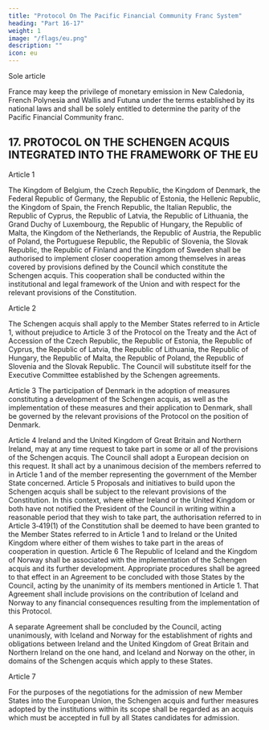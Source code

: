 ```yaml
---
title: "Protocol On The Pacific Financial Community Franc System"
heading: "Part 16-17"
weight: 1
image: "/flags/eu.png"
description: ""
icon: eu
---
```



<!-- THE HIGH CONTRACTING PARTIES,
DESIRING to take into account a particular point relating to France,
HAVE AGREED upon the following provisions, which shall be annexed to the Treaty establishing a Constitution for
Europe:
 -->
Sole article

France may keep the privilege of monetary emission in New Caledonia, French Polynesia and Wallis
and Futuna under the terms established by its national laws and shall be solely entitled to determine
the parity of the Pacific Financial Community franc.


## 17. PROTOCOL ON THE SCHENGEN ACQUIS INTEGRATED INTO THE FRAMEWORK OF THE EU

<!-- THE HIGH CONTRACTING PARTIES,
RECALLING that the provisions of the Schengen acquis consisting of the Agreements on the gradual abolition of checks
at common borders, signed by some Member States of the European Union in Schengen on 14 June 1985 and on
19 June 1990, as well as related agreements and rules adopted on the basis of these agreements, have been integrated
into the framework of the European Union by a Protocol annexed to the Treaty on European Union and to the Treaty
establishing the European Community;

DESIRING to preserve the Schengen acquis, as developed since the entry into force of the abovementioned Protocol,
within the framework of the Constitution, and to develop this acquis in order to contribute towards achieving the
objective of offering citizens of the Union an area of freedom, security and justice without internal borders;
TAKING INTO ACCOUNT the special position of Denmark;
TAKING INTO ACCOUNT the fact that Ireland and the United Kingdom of Great Britain and Northern Ireland do not
participate in all the provisions of the Schengen acquis; provision should, however, be made to allow those Member
States to accept other provisions of this acquis in full or in part;
RECOGNISING that, as a consequence, it is necessary to make use of the provisions of the Constitution concerning
closer cooperation between some Member States;
TAKING INTO ACCOUNT the need to maintain a special relationship with the Republic of Iceland and the Kingdom of
Norway, both States being bound by the provisions of the Nordic passport union, together with the Nordic States which
are members of the European Union;
HAVE AGREED UPON the following provisions, which shall be annexed to the Treaty establishing a Constitution for
Europe, -->

Article 1

The Kingdom of Belgium, the Czech Republic, the Kingdom of Denmark, the Federal Republic of Germany, the Republic of Estonia, the Hellenic Republic, the Kingdom of Spain, the French Republic, the Italian Republic, the Republic of Cyprus, the Republic of Latvia, the Republic of Lithuania, the
Grand Duchy of Luxembourg, the Republic of Hungary, the Republic of Malta, the Kingdom of the
Netherlands, the Republic of Austria, the Republic of Poland, the Portuguese Republic, the Republic
of Slovenia, the Slovak Republic, the Republic of Finland and the Kingdom of Sweden shall be
authorised to implement closer cooperation among themselves in areas covered by provisions
defined by the Council which constitute the Schengen acquis. This cooperation shall be conducted
within the institutional and legal framework of the Union and with respect for the relevant provisions
of the Constitution.

Article 2

The Schengen acquis shall apply to the Member States referred to in Article 1, without prejudice to
Article 3 of the Protocol on the Treaty and the Act of Accession of the Czech Republic, the Republic
of Estonia, the Republic of Cyprus, the Republic of Latvia, the Republic of Lithuania, the Republic of
Hungary, the Republic of Malta, the Republic of Poland, the Republic of Slovenia and the Slovak
Republic. The Council will substitute itself for the Executive Committee established by the Schengen
agreements.

Article 3
The participation of Denmark in the adoption of measures constituting a development of the
Schengen acquis, as well as the implementation of these measures and their application to Denmark,
shall be governed by the relevant provisions of the Protocol on the position of Denmark.

Article 4
Ireland and the United Kingdom of Great Britain and Northern Ireland, may at any time request to
take part in some or all of the provisions of the Schengen acquis.
The Council shall adopt a European decision on this request. It shall act by a unanimous decision of
the members referred to in Article 1 and of the member representing the government of the Member
State concerned.
Article 5
Proposals and initiatives to build upon the Schengen acquis shall be subject to the relevant provisions
of the Constitution.
In this context, where either Ireland or the United Kingdom or both have not notified the President of
the Council in writing within a reasonable period that they wish to take part, the authorisation
referred to in Article 3‑419(1) of the Constitution shall be deemed to have been granted to the
Member States referred to in Article 1 and to Ireland or the United Kingdom where either of them
wishes to take part in the areas of cooperation in question.
Article 6
The Republic of Iceland and the Kingdom of Norway shall be associated with the implementation of
the Schengen acquis and its further development. Appropriate procedures shall be agreed to that effect
in an Agreement to be concluded with those States by the Council, acting by the unanimity of its
members mentioned in Article 1. That Agreement shall include provisions on the contribution of
Iceland and Norway to any financial consequences resulting from the implementation of this Protocol.

A separate Agreement shall be concluded by the Council, acting unanimously, with Iceland and
Norway for the establishment of rights and obligations between Ireland and the United Kingdom of
Great Britain and Northern Ireland on the one hand, and Iceland and Norway on the other, in
domains of the Schengen acquis which apply to these States.

Article 7

For the purposes of the negotiations for the admission of new Member States into the European
Union, the Schengen acquis and further measures adopted by the institutions within its scope shall be
regarded as an acquis which must be accepted in full by all States candidates for admission.


